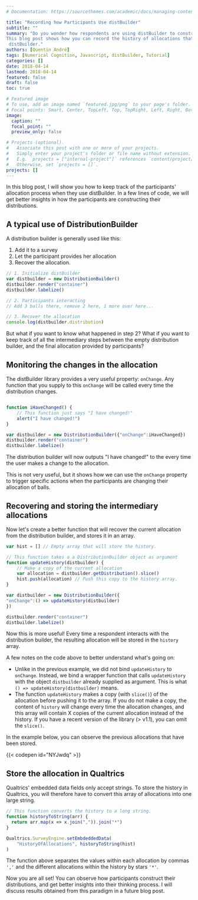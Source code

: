 ```yaml
---
# Documentation: https://sourcethemes.com/academic/docs/managing-content/

title: "Recording how Participants Use distBuilder"
subtitle: ""
summary: "Do you wonder how respondents are using distBuilder to construct their final distribution? 
This blog post shows how you can record the history of allocations that participants have constructed in 
 distBuilder."
authors: [Quentin André]
tags: [Numerical Cognition, Javascript, distBuilder, Tutorial]
categories: []
date: 2018-04-14
lastmod: 2018-04-14
featured: false
draft: false
toc: true

# Featured image
# To use, add an image named `featured.jpg/png` to your page's folder.
# Focal points: Smart, Center, TopLeft, Top, TopRight, Left, Right, BottomLeft, Bottom, BottomRight.
image:
  caption: ""
  focal_point: ""
  preview_only: false

# Projects (optional).
#   Associate this post with one or more of your projects.
#   Simply enter your project's folder or file name without extension.
#   E.g. `projects = ["internal-project"]` references `content/project/deep-learning/index.md`.
#   Otherwise, set `projects = []`.
projects: []
---
```


In this blog post, I will show you how to keep track of the participants' allocation process when they use distBuilder. 
In a few lines of code, we will get better insights in how the participants are constructing their distributions.


## A typical use of DistributionBuilder

A distribution builder is generally used like this:

1. Add it to a survey
2. Let the participant provides her allocation
3. Recover the allocation.

```javascript
// 1. Initialize distBuilder
var distbuilder = new DistributionBuilder()
distbuilder.render("container")
distbuilder.labelize()

// 2. Participants interacting
// Add 3 balls there, remove 2 here, 1 more over here...

// 3. Recover the allocation
console.log(distbuilder.distribution)
```

But what if you want to know what happened in step 2? What if you want
to keep track of all the intermediary steps between the empty distribution
builder, and the final allocation provided by participants?


## Monitoring the changes in the allocation

The distBuilder library provides a very useful property: `onChange`. Any function that
you supply to this `onChange` will be called every time the distribution
changes.

```javascript

function iHaveChanged() {
    // This function just says "I have changed!"
    alert("I have changed!")
}

var distbuilder = new DistributionBuilder({"onChange":iHaveChanged})
distbuilder.render("container")
distbuilder.labelize()
```

The distribution builder will now outputs "I have changed!" to the every time the user makes a change to the allocation.

This is not very useful, but it shows how we can use the `onChange` property to trigger specific actions when the
participants are changing their allocation of balls.


## Recovering and storing the intermediary allocations

Now let's create a better function that will recover the current allocation from the distribution builder, and
stores it in an array.

```javascript
var hist = [] // Empty array that will store the history.

// This function takes a a DistributionBuilder object as argument
function updateHistory(distbuilder) {
    // Make a copy of the current allocation
    var allocation = distbuilder.getDistribution().slice() 
    hist.push(allocation) // Push this copy to the history array.
}

var distbuilder = new DistributionBuilder({
"onChange":() => updateHistory(distbuilder)
})

distbuilder.render("container")
distbuilder.labelize()
```

Now this is more useful! Every time a respondent interacts with the distribution builder, the resulting allocation will
be stored in the `history` array.

A few notes on the code above to better understand what's going on:

* Unlike in the previous example, we did not bind `updateHistory` to `onChange`. Instead, we bind a wrapper function
that calls `updateHistory` with the object `distbuilder` already supplied as argument. This is what
`() => updateHistory(distbuilder)` means.
* The function `updateHistory` makes a copy (with `slice()`) of the allocation before pushing it to the array.
If you do not make a copy, the content of `history` will change every time the allocation changes, and this array will
contain X copies of the current allocation instead of the history. If you have a recent version of the library (> v1.1),
you can omit the `slice()`.

In the example below, you can observe the previous allocations that have been stored.

{{< codepen id="NYJwdq" >}}


## Store the allocation in Qualtrics
Qualtrics' embedded data fields only accept strings. To store the history in Qualtrics, you will therefore have to
convert this array of allocations into one large string.

```javascript
// This function converts the history to a long string.
function historyToString(arr) {
  return arr.map(x => x.join(",")).join("*")
}

Qualtrics.SurveyEngine.setEmbdeddedData(
    "HistoryOfAllocations", historyToString(hist)
)
```

The function above separates the values within each allocation by commas `','` and the different allocations within the
history by stars `'*'`.

Now you are all set! You can observe how participants construct their distributions, and get better insights into their
thinking process. I will discuss results obtained from this paradigm in a future blog post.


